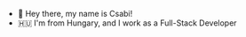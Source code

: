 - 👋 Hey there, my name is Csabi!
- 🇭🇺 I'm from Hungary, and I work as a Full-Stack Developer

<!---
Csabatom/Csabatom is a ✨ special ✨ repository because its `README.md` (this file) appears on your GitHub profile.
You can click the Preview link to take a look at your changes.
--->
